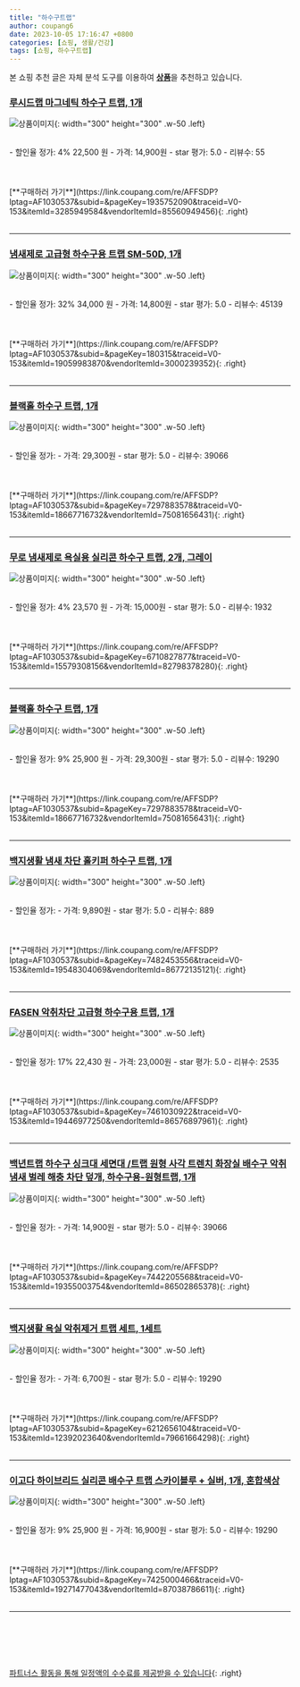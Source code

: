 ```yaml
---
title: "하수구트랩"
author: coupang6
date: 2023-10-05 17:16:47 +0800
categories: [쇼핑, 생활/건강]
tags: [쇼핑, 하수구트랩]
---
```


본 쇼핑 추천 글은 자체 분석 도구를 이용하여 [**상품**](https://link.coupang.com/a/bao1ui)을 추천하고 있습니다.

### [루시드랩 마그네틱 하수구 트랩, 1개](https://link.coupang.com/re/AFFSDP?lptag=AF1030537&subid=&pageKey=1935752090&traceid=V0-153&itemId=3285949584&vendorItemId=85560949456)

![상품이미지](https://thumbnail10.coupangcdn.com/thumbnails/remote/230x230ex/image/vendor_inventory/b4f7/f7dc17ad28f0020ed71419e29f15d71e032f7087bf2b267b6195a1aad8a2.jpg){: width="300" height="300" .w-50 .left}


<br>
- 할인율 정가: 4%  22,500   원
- 가격: 14,900원
- star 평가: 5.0
- 리뷰수: 55
<br>
<br>
<br>
<br>
[**구매하러 가기**](https://link.coupang.com/re/AFFSDP?lptag=AF1030537&subid=&pageKey=1935752090&traceid=V0-153&itemId=3285949584&vendorItemId=85560949456){: .right}
<br>
<br>

---

### [냄새제로 고급형 하수구용 트랩 SM-50D, 1개](https://link.coupang.com/re/AFFSDP?lptag=AF1030537&subid=&pageKey=180315&traceid=V0-153&itemId=19059983870&vendorItemId=3000239352)

![상품이미지](https://thumbnail6.coupangcdn.com/thumbnails/remote/230x230ex/image/retail/images/2555338431252455-278db524-0dcc-4a25-b16b-f55d924723a1.jpg){: width="300" height="300" .w-50 .left}


<br>
- 할인율 정가: 32%  34,000   원
- 가격: 14,800원
- star 평가: 5.0
- 리뷰수: 45139
<br>
<br>
<br>
<br>
[**구매하러 가기**](https://link.coupang.com/re/AFFSDP?lptag=AF1030537&subid=&pageKey=180315&traceid=V0-153&itemId=19059983870&vendorItemId=3000239352){: .right}
<br>
<br>

---

### [블랙홀 하수구 트랩, 1개](https://link.coupang.com/re/AFFSDP?lptag=AF1030537&subid=&pageKey=7297883578&traceid=V0-153&itemId=18667716732&vendorItemId=75081656431)

![상품이미지](https://thumbnail6.coupangcdn.com/thumbnails/remote/230x230ex/image/retail/images/1085132605713985-b5cc29b7-5e0d-480c-b185-7c76d7f93713.jpg){: width="300" height="300" .w-50 .left}


<br>
- 할인율 정가: 
- 가격: 29,300원
- star 평가: 5.0
- 리뷰수: 39066
<br>
<br>
<br>
<br>
[**구매하러 가기**](https://link.coupang.com/re/AFFSDP?lptag=AF1030537&subid=&pageKey=7297883578&traceid=V0-153&itemId=18667716732&vendorItemId=75081656431){: .right}
<br>
<br>

---

### [무로 냄새제로 욕실용 실리콘 하수구 트랩, 2개, 그레이](https://link.coupang.com/re/AFFSDP?lptag=AF1030537&subid=&pageKey=6710827877&traceid=V0-153&itemId=15579308156&vendorItemId=82798378280)

![상품이미지](https://thumbnail8.coupangcdn.com/thumbnails/remote/230x230ex/image/retail/images/4266789374344339-516eb0a6-e936-4ee1-8435-7018647ac48f.jpg){: width="300" height="300" .w-50 .left}


<br>
- 할인율 정가: 4%  23,570   원
- 가격: 15,000원
- star 평가: 5.0
- 리뷰수: 1932
<br>
<br>
<br>
<br>
[**구매하러 가기**](https://link.coupang.com/re/AFFSDP?lptag=AF1030537&subid=&pageKey=6710827877&traceid=V0-153&itemId=15579308156&vendorItemId=82798378280){: .right}
<br>
<br>

---

### [블랙홀 하수구 트랩, 1개](https://link.coupang.com/re/AFFSDP?lptag=AF1030537&subid=&pageKey=7297883578&traceid=V0-153&itemId=18667716732&vendorItemId=75081656431)

![상품이미지](https://thumbnail6.coupangcdn.com/thumbnails/remote/230x230ex/image/retail/images/1085132605713985-b5cc29b7-5e0d-480c-b185-7c76d7f93713.jpg){: width="300" height="300" .w-50 .left}


<br>
- 할인율 정가: 9%  25,900   원
- 가격: 29,300원
- star 평가: 5.0
- 리뷰수: 19290
<br>
<br>
<br>
<br>
[**구매하러 가기**](https://link.coupang.com/re/AFFSDP?lptag=AF1030537&subid=&pageKey=7297883578&traceid=V0-153&itemId=18667716732&vendorItemId=75081656431){: .right}
<br>
<br>

---

### [백지생활 냄새 차단 홀키퍼 하수구 트랩, 1개](https://link.coupang.com/re/AFFSDP?lptag=AF1030537&subid=&pageKey=7482453556&traceid=V0-153&itemId=19548304069&vendorItemId=86772135121)

![상품이미지](https://thumbnail8.coupangcdn.com/thumbnails/remote/230x230ex/image/retail/images/2023/08/03/11/6/2810d41b-99ed-4d7c-877b-ba4f088866f8.jpg){: width="300" height="300" .w-50 .left}


<br>
- 할인율 정가: 
- 가격: 9,890원
- star 평가: 5.0
- 리뷰수: 889
<br>
<br>
<br>
<br>
[**구매하러 가기**](https://link.coupang.com/re/AFFSDP?lptag=AF1030537&subid=&pageKey=7482453556&traceid=V0-153&itemId=19548304069&vendorItemId=86772135121){: .right}
<br>
<br>

---

### [FASEN 악취차단 고급형 하수구용 트랩, 1개](https://link.coupang.com/re/AFFSDP?lptag=AF1030537&subid=&pageKey=7461030922&traceid=V0-153&itemId=19446977250&vendorItemId=86576897961)

![상품이미지](https://thumbnail7.coupangcdn.com/thumbnails/remote/230x230ex/image/vendor_inventory/2a5d/c36b27de62e9a32cc5dc89083ecfe8f50eebe42480eb6c81f1d3e5bfd6f3.jpg){: width="300" height="300" .w-50 .left}


<br>
- 할인율 정가: 17%  22,430   원
- 가격: 23,000원
- star 평가: 5.0
- 리뷰수: 2535
<br>
<br>
<br>
<br>
[**구매하러 가기**](https://link.coupang.com/re/AFFSDP?lptag=AF1030537&subid=&pageKey=7461030922&traceid=V0-153&itemId=19446977250&vendorItemId=86576897961){: .right}
<br>
<br>

---

### [백년트랩 하수구 싱크대 세면대 /트랩 원형 사각 트렌치 화장실 배수구 악취 냄새 벌레 해충 차단 덮개, 하수구용-원형트랩, 1개](https://link.coupang.com/re/AFFSDP?lptag=AF1030537&subid=&pageKey=7442205568&traceid=V0-153&itemId=19355003754&vendorItemId=86502865378)

![상품이미지](https://thumbnail10.coupangcdn.com/thumbnails/remote/230x230ex/image/vendor_inventory/f62c/e97b08bc847bd3905a8d8c4752c60f8d0221d10c2b3c0cdb5ae7a25c3a29.jpg){: width="300" height="300" .w-50 .left}


<br>
- 할인율 정가: 
- 가격: 14,900원
- star 평가: 5.0
- 리뷰수: 39066
<br>
<br>
<br>
<br>
[**구매하러 가기**](https://link.coupang.com/re/AFFSDP?lptag=AF1030537&subid=&pageKey=7442205568&traceid=V0-153&itemId=19355003754&vendorItemId=86502865378){: .right}
<br>
<br>

---

### [백지생활 욕실 악취제거 트랩 세트, 1세트](https://link.coupang.com/re/AFFSDP?lptag=AF1030537&subid=&pageKey=6212656104&traceid=V0-153&itemId=12392023640&vendorItemId=79661664298)

![상품이미지](https://thumbnail8.coupangcdn.com/thumbnails/remote/230x230ex/image/retail/images/441912805352821-1c3e97e5-7fde-42e9-95dc-35815b114f94.jpg){: width="300" height="300" .w-50 .left}


<br>
- 할인율 정가: 
- 가격: 6,700원
- star 평가: 5.0
- 리뷰수: 19290
<br>
<br>
<br>
<br>
[**구매하러 가기**](https://link.coupang.com/re/AFFSDP?lptag=AF1030537&subid=&pageKey=6212656104&traceid=V0-153&itemId=12392023640&vendorItemId=79661664298){: .right}
<br>
<br>

---

### [이고다 하이브리드 실리콘 배수구 트랩 스카이블루 + 실버, 1개, 혼합색상](https://link.coupang.com/re/AFFSDP?lptag=AF1030537&subid=&pageKey=7425000466&traceid=V0-153&itemId=19271477043&vendorItemId=87038786611)

![상품이미지](https://thumbnail6.coupangcdn.com/thumbnails/remote/230x230ex/image/retail/images/2023/08/31/9/0/5538035b-67a2-4403-b56a-0bdab6621ade.jpg){: width="300" height="300" .w-50 .left}


<br>
- 할인율 정가: 9%  25,900   원
- 가격: 16,900원
- star 평가: 5.0
- 리뷰수: 19290
<br>
<br>
<br>
<br>
[**구매하러 가기**](https://link.coupang.com/re/AFFSDP?lptag=AF1030537&subid=&pageKey=7425000466&traceid=V0-153&itemId=19271477043&vendorItemId=87038786611){: .right}
<br>
<br>

---
<br><br><br><br><br> [파트너스 활동을 통해 일정액의 수수료를 제공받을 수 있습니다](https://link.coupang.com/a/bao1ui){: .right}